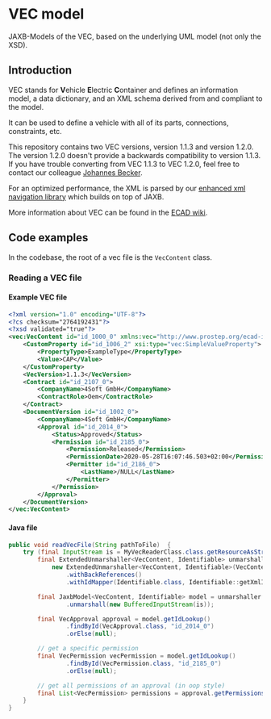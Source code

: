 ﻿# VEC model
JAXB-Models of the VEC, based on the underlying UML model (not only the XSD).

## Introduction
VEC stands for **V**ehicle **E**lectric **C**ontainer and defines an information model, a data dictionary, and
an XML schema derived from and compliant to the model.

It can be used to define a vehicle with all of its parts, connections, constraints, etc. 

This repository contains two VEC versions, version 1.1.3 and version 1.2.0.
The version 1.2.0 doesn't provide a backwards compatibility to version 1.1.3.
If you have trouble converting from VEC 1.1.3 to VEC 1.2.0, feel free to
contact our colleague [Johannes Becker](mailto:becker@4soft.de?subject=VEC%20Compatibility%20layer).

For an optimized performance, the XML is parsed by our
[enhanced xml navigation library](https://github.com/4Soft-de/jaxb-enhanced-navigation) which builds on top of JAXB.

More information about VEC can be found in the [ECAD wiki](https://ecad-wiki.prostep.org/specifications/vec).

## Code examples

In the codebase, the root of a vec file is the `VecContent` class.

### Reading a VEC file
#### Example VEC file
```xml
<?xml version="1.0" encoding="UTF-8"?>
<?cs checksum="2764192431"?>
<?xsd validated="true"?>
<vec:VecContent id="id_1000_0" xmlns:vec="http://www.prostep.org/ecad-if/2011/vec" xmlns:xsi="http://www.w3.org/2001/XMLSchema-instance" xmlns:xs="http://www.w3.org/2001/XMLSchema">
    <CustomProperty id="id_1006_2" xsi:type="vec:SimpleValueProperty">
        <PropertyType>ExampleType</PropertyType>
        <Value>CAP</Value>
    </CustomProperty>
    <VecVersion>1.1.3</VecVersion>
    <Contract id="id_2107_0">
        <CompanyName>4Soft GmbH</CompanyName>
        <ContractRole>Oem</ContractRole>
    </Contract>
    <DocumentVersion id="id_1002_0">
        <CompanyName>4Soft GmbH</CompanyName>
        <Approval id="id_2014_0">
            <Status>Approved</Status>
            <Permission id="id_2185_0">
                <Permission>Released</Permission>
                <PermissionDate>2020-05-28T16:07:46.503+02:00</PermissionDate>
                <Permitter id="id_2186_0">
                    <LastName>/NULL</LastName>
                </Permitter>
            </Permission>
        </Approval>
    </DocumentVersion>
</vec:VecContent>
```

#### Java file
```java
public void readVecFile(String pathToFile)  {
    try (final InputStream is = MyVecReaderClass.class.getResourceAsStream(pathToFile)) {
        final ExtendedUnmarshaller<VecContent, Identifiable> unmarshaller =
            new ExtendedUnmarshaller<VecContent, Identifiable>(VecContent.class)
                .withBackReferences()
                .withIdMapper(Identifiable.class, Identifiable::getXmlId);

        final JaxbModel<VecContent, Identifiable> model = unmarshaller
                .unmarshall(new BufferedInputStream(is));

        final VecApproval approval = model.getIdLookup()
                .findById(VecApproval.class, "id_2014_0")
                .orElse(null);

        // get a specific permission
        final VecPermission vecPermission = model.getIdLookup()
                .findById(VecPermission.class, "id_2185_0")
                .orElse(null);

        // get all permissions of an approval (in oop style)
        final List<VecPermission> permissions = approval.getPermissions();
    }
}
```